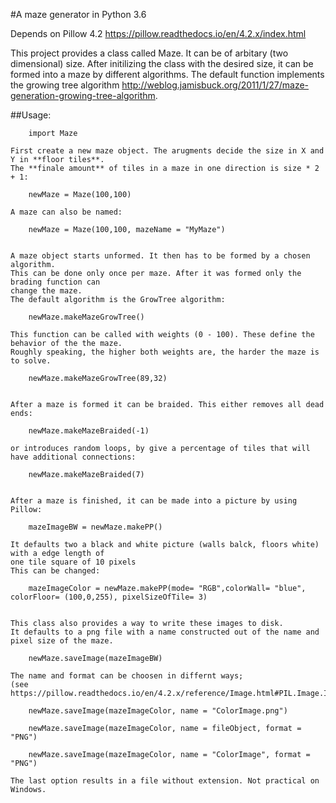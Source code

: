 #A maze generator in Python 3.6 

Depends on Pillow 4.2 https://pillow.readthedocs.io/en/4.2.x/index.html

This project provides a class called Maze. It can be of arbitary (two dimensional) size. 
After initilizing the class with the desired size, it can be formed into a maze by different algorithms. The default function 
implements the growing tree algorithm http://weblog.jamisbuck.org/2011/1/27/maze-generation-growing-tree-algorithm.


##Usage:
    
        import Maze
    
    First create a new maze object. The arugments decide the size in X and Y in **floor tiles**.
    The **finale amount** of tiles in a maze in one direction is size * 2 + 1:
        
        newMaze = Maze(100,100)
    
    A maze can also be named:
        
        newMaze = Maze(100,100, mazeName = "MyMaze")
        

    A maze object starts unformed. It then has to be formed by a chosen algorithm.
    This can be done only once per maze. After it was formed only the brading function can 
    change the maze.
    The default algorithm is the GrowTree algorithm:
    
        newMaze.makeMazeGrowTree()
    
    This function can be called with weights (0 - 100). These define the behavior of the the maze.
    Roughly speaking, the higher both weights are, the harder the maze is to solve.
    
        newMaze.makeMazeGrowTree(89,32)
    
    
    After a maze is formed it can be braided. This either removes all dead ends:
        
        newMaze.makeMazeBraided(-1)
        
    or introduces random loops, by give a percentage of tiles that will have additional connections:
        
        newMaze.makeMazeBraided(7)
    
    
    After a maze is finished, it can be made into a picture by using Pillow:
    
        mazeImageBW = newMaze.makePP()
        
    It defaults two a black and white picture (walls balck, floors white) with a edge length of 
    one tile square of 10 pixels
    This can be changed:
        
        mazeImageColor = newMaze.makePP(mode= "RGB",colorWall= "blue", colorFloor= (100,0,255), pixelSizeOfTile= 3)
    
    
    This class also provides a way to write these images to disk.
    It defaults to a png file with a name constructed out of the name and pixel size of the maze.
    
        newMaze.saveImage(mazeImageBW)
        
    The name and format can be choosen in differnt ways;
    (see https://pillow.readthedocs.io/en/4.2.x/reference/Image.html#PIL.Image.Image.save)
    
        newMaze.saveImage(mazeImageColor, name = "ColorImage.png")
        
        newMaze.saveImage(mazeImageColor, name = fileObject, format = "PNG")
        
        newMaze.saveImage(mazeImageColor, name = "ColorImage", format = "PNG")
        
    The last option results in a file without extension. Not practical on Windows.
        
        
    
    

